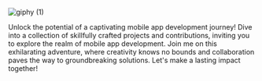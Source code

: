 ![giphy (1)](https://github.com/MCHTSEN/MCHTSEN/assets/77075747/d15dc589-4331-44c3-b816-702cdd16ec5b)

Unlock the potential of a captivating mobile app development journey! Dive into a collection of skillfully crafted projects and contributions, inviting you to explore the realm of mobile app development. Join me on this exhilarating adventure, where creativity knows no bounds and collaboration paves the way to groundbreaking solutions. Let's make a lasting impact together!

